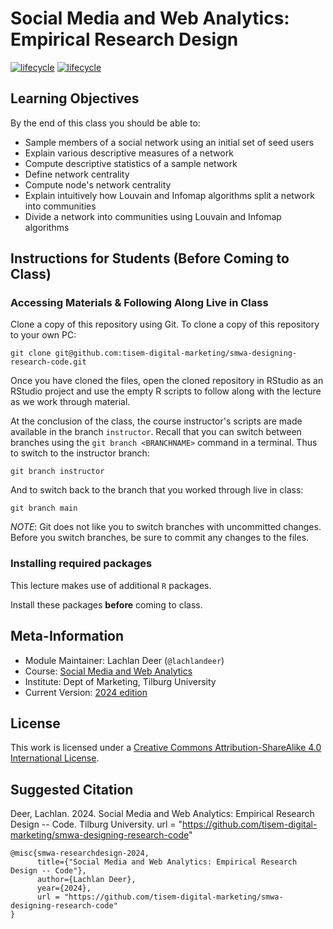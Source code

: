 # Social Media and Web Analytics: Empirical Research Design

[![lifecycle](https://img.shields.io/badge/lifecycle-experimental-orange.svg)](https://www.tidyverse.org/lifecycle/#maturing)
[![lifecycle](https://img.shields.io/badge/version-2024-red.svg)]()

## Learning Objectives

By the end of this class you should be able to:

* Sample members of a social network using an initial set of seed users
* Explain various descriptive measures of a network
* Compute descriptive statistics of a sample network
* Define network centrality
* Compute node's network centrality
* Explain intuitively how Louvain and Infomap algorithms split a network into communities
* Divide a network into communities using Louvain and Infomap algorithms

## Instructions for Students (Before Coming to Class)

### Accessing Materials & Following Along Live in Class

Clone a copy of this repository using Git.
To clone a copy of this repository to your own PC:

```{bash, eval = FALSE}
git clone git@github.com:tisem-digital-marketing/smwa-designing-research-code.git
```

Once you have cloned the files, open the cloned repository in RStudio as an RStudio project and use the empty R scripts to follow along with the lecture as we work through material.

At the conclusion of the class, the course instructor's scripts are made available in the branch `instructor`.
Recall that you can switch between branches using the `git branch <BRANCHNAME>` command in a terminal.
Thus to switch to the instructor branch:

```{bash}
git branch instructor
```

And to switch back to the branch that you worked through live in class:

```{bash}
git branch main
```

*NOTE*: Git does not like you to switch branches with uncommitted changes.
Before you switch branches, be sure to commit any changes to the files.

### Installing required packages

This lecture makes use of additional `R` packages.

Install these packages **before** coming to class.

## Meta-Information

* Module Maintainer: Lachlan Deer (`@lachlandeer`)
* Course: [Social Media and Web Analytics](https://tisem-digital-marketing.github.io/2024-smwa)
* Institute: Dept of Marketing, Tilburg University
* Current Version: [2024 edition](https://tisem-digital-marketing.github.io/2024-smwa)

## License

This work is licensed under a [Creative Commons Attribution-ShareAlike 4.0 International License](http://creativecommons.org/licenses/by-sa/4.0/).

## Suggested Citation

Deer, Lachlan. 2024. Social Media and Web Analytics: Empirical Research Design -- Code. Tilburg University. url = "https://github.com/tisem-digital-marketing/smwa-designing-research-code"

```{r, engine='out', eval = FALSE}
@misc{smwa-researchdesign-2024,
      title={"Social Media and Web Analytics: Empirical Research Design -- Code"},
      author={Lachlan Deer},
      year={2024},
      url = "https://github.com/tisem-digital-marketing/smwa-designing-research-code"
}
```